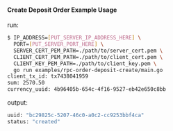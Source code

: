 #### Create Deposit Order Example Usage

run:
```bash
$ IP_ADDRESS=[PUT_SERVER_IP_ADDRESS_HERE] \
  PORT=[PUT_SERVER_PORT_HERE] \
  SERVER_CERT_PEM_PATH=./path/to/server_cert.pem \
  CLIENT_CERT_PEM_PATH=./path/to/client_cert.pem \
  CLIENT_KEY_PEM_PATH=./path/to/client_key.pem \
  go run examples/rpc-order-deposit-create/main.go
client_tx_id: tx7438041959
sum: 2570.50
currency_uuid: 4b96405b-654c-4f16-9527-eb42e650c8bb
```

output:
```bash
uuid: "bc29825c-5207-46c0-a0c2-cc9253bbf4ca"
status: "created"
```
